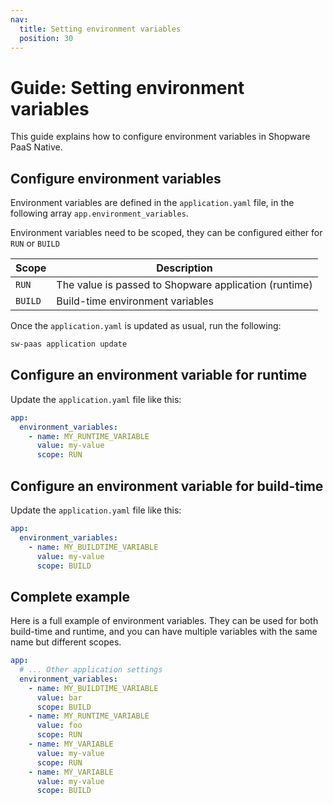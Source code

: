 ```yaml
---
nav:
  title: Setting environment variables
  position: 30
---
```


# Guide: Setting environment variables

This guide explains how to configure environment variables in Shopware PaaS Native.

## Configure environment variables

Environment variables are defined in the `application.yaml` file, in the following array `app.environment_variables`.

Environment variables need to be scoped, they can be configured either for `RUN` or `BUILD`

| Scope      | Description                                           |
|------------|-------------------------------------------------------|
| `RUN`      | The value is passed to Shopware application (runtime) |
| `BUILD`    | Build-time environment variables                      |

Once the `application.yaml` is updated as usual, run the following:

```sh
sw-paas application update
```

## Configure an environment variable for runtime

Update the `application.yaml` file like this:

```yaml
app:
  environment_variables:
    - name: MY_RUNTIME_VARIABLE
      value: my-value
      scope: RUN
```

## Configure an environment variable for build-time

Update the `application.yaml` file like this:

```yaml
app:
  environment_variables:
    - name: MY_BUILDTIME_VARIABLE
      value: my-value
      scope: BUILD
```

## Complete example

Here is a full example of environment variables. They can be used for both build-time and runtime, and you can have multiple variables with the same name but different scopes.

```yaml
app:
  # ... Other application settings
  environment_variables:
    - name: MY_BUILDTIME_VARIABLE
      value: bar
      scope: BUILD
    - name: MY_RUNTIME_VARIABLE
      value: foo
      scope: RUN
    - name: MY_VARIABLE
      value: my-value
      scope: RUN
    - name: MY_VARIABLE
      value: my-value
      scope: BUILD
```
